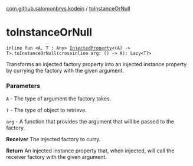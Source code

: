 [com.github.salomonbrys.kodein](index.md) / [toInstanceOrNull](.)

# toInstanceOrNull

`inline fun <A, T : Any> `[`InjectedProperty`](-injected-property/index.md)`<(A) -> T>.toInstanceOrNull(crossinline arg: () -> A): Lazy<T?>`

Transforms an injected factory property into an injected instance property by currying the factory with the given argument.

### Parameters

`A` - The type of argument the factory takes.

`T` - The type of object to retrieve.

`arg` - A function that provides the argument that will be passed to the factory.

**Receiver**
The injected factory to curry.

**Return**
An injected instance property that, when injected, will call the receiver factory with the given argument.

